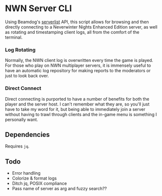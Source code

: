 # NWN Server CLI
Using Beamdog's [serverlist](https://nwn.beamdog.net) API, this script allows for browsing and then directly connecting to a Neverwinter Nights Enhanced Edition server, as well as rotating and timestamping client logs, all from the comfort of the terminal.

### Log Rotating
Normally, the NWN client log is overwritten every time the game is played. For those who play on NWN multiplayer servers, it is immensely useful to have an automatic log repository for making reports to the moderators or just to look back over. 

### Direct Connect
Direct connecting is purported to have a number of benefits for both the player and the server host. I can't remember what they are, so you'll just have to take my word for it, but being able to immediately join a server without having to trawl through clients and the in-game menu is something I personally want. 

## Dependencies
Requires `jq`.

## Todo
* Error handling
* Colorize & format logs
* Ditch jq, POSIX compliance
* Pass name of server as arg and fuzzy search??

